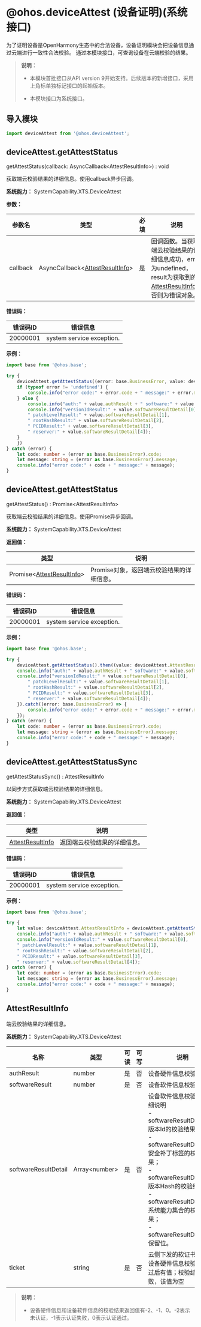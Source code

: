 # @ohos.deviceAttest (设备证明)(系统接口)

为了证明设备是OpenHarmony生态中的合法设备，设备证明模块会把设备信息通过云端进行一致性合法校验。
通过本模块接口，可查询设备在云端校验的结果。

> **说明：**
>
> - 本模块首批接口从API version 9开始支持。后续版本的新增接口，采用上角标单独标记接口的起始版本。
>
> - 本模块接口为系统接口。

## 导入模块

```ts
import deviceAttest from '@ohos.deviceAttest';
```

## deviceAttest.getAttestStatus

getAttestStatus(callback: AsyncCallback&lt;AttestResultInfo&gt;) : void

获取端云校验结果的详细信息。使用callback异步回调。

**系统能力：** SystemCapability.XTS.DeviceAttest

**参数：**

| 参数名   | 类型                                                        | 必填 | 说明                                                         |
| -------- | ----------------------------------------------------------- | ---- | ------------------------------------------------------------ |
| callback | AsyncCallback&lt;[AttestResultInfo](#attestresultinfo)&gt; | 是   | 回调函数。当获取端云校验结果的详细信息成功，error为undefined，result为获取到的[AttestResultInfo](#attestresultinfo)；否则为错误对象。 |

**错误码：**

| 错误码ID  | 错误信息             |
|----------|----------------------|
| 20000001 | system service exception. |

**示例：**

```ts
import base from '@ohos.base';

try {
    deviceAttest.getAttestStatus((error: base.BusinessError, value: deviceAttest.AttestResultInfo) => {
    if (typeof error != 'undefined') {
        console.info("error code:" + error.code + " message:" + error.message);
    } else {
        console.info("auth:" + value.authResult + " software:" + value.softwareResult + " ticket:" + value.ticket);
        console.info("versionIdResult:" + value.softwareResultDetail[0],
        " patchLevelResult:" + value.softwareResultDetail[1],
        " rootHashResult:" + value.softwareResultDetail[2],
        " PCIDResult:" + value.softwareResultDetail[3],
        " reserver:" + value.softwareResultDetail[4]);
    }
    })
} catch (error) {
    let code: number = (error as base.BusinessError).code;
    let message: string = (error as base.BusinessError).message;
    console.info("error code:" + code + " message:" + message);
}
```

## deviceAttest.getAttestStatus

getAttestStatus() : Promise&lt;AttestResultInfo&gt;

获取端云校验结果的详细信息。使用Promise异步回调。

**系统能力：** SystemCapability.XTS.DeviceAttest

**返回值：**

| 类型                                                  | 说明                            |
| ----------------------------------------------------- | ------------------------------- |
| Promise&lt;[AttestResultInfo](#attestresultinfo)&gt; | Promise对象，返回端云校验结果的详细信息。 |

**错误码：**

| 错误码ID  | 错误信息             |
|----------|----------------------|
| 20000001 | system service exception. |

**示例：**

```ts
import base from '@ohos.base';

try {
    deviceAttest.getAttestStatus().then((value: deviceAttest.AttestResultInfo) => {
    console.info("auth:" + value.authResult + " software:" + value.softwareResult + " ticket:" + value.ticket);
    console.info("versionIdResult:" + value.softwareResultDetail[0],
        " patchLevelResult:" + value.softwareResultDetail[1],
        " rootHashResult:" + value.softwareResultDetail[2],
        " PCIDResult:" + value.softwareResultDetail[3],
        " reserver:" + value.softwareResultDetail[4]);
    }).catch((error: base.BusinessError) => {
        console.info("error code:" + error.code + " message:" + error.message);
    });
} catch (error) {
    let code: number = (error as base.BusinessError).code;
    let message: string = (error as base.BusinessError).message;
    console.info("error code:" + code + " message:" + message);
}
```

## deviceAttest.getAttestStatusSync

getAttestStatusSync() : AttestResultInfo

以同步方式获取端云校验结果的详细信息。

**系统能力：** SystemCapability.XTS.DeviceAttest

**返回值：**

| 类型                                                  | 说明                            |
| ----------------------------------------------------- | ------------------------------- |
| [AttestResultInfo](#attestresultinfo) | 返回端云校验结果的详细信息。 |

**错误码：**

| 错误码ID  | 错误信息             |
|----------|----------------------|
| 20000001 | system service exception. |

**示例：**

```ts
import base from '@ohos.base';

try {
    let value: deviceAttest.AttestResultInfo = deviceAttest.getAttestStatusSync();
    console.info("auth:" + value.authResult + " software:" + value.softwareResult + " ticket:" + value.ticket);
    console.info("versionIdResult:" + value.softwareResultDetail[0],
    " patchLevelResult:" + value.softwareResultDetail[1],
    " rootHashResult:" + value.softwareResultDetail[2],
    " PCIDResult:" + value.softwareResultDetail[3],
    " reserver:" + value.softwareResultDetail[4]);
} catch (error) {
    let code: number = (error as base.BusinessError).code;
    let message: string = (error as base.BusinessError).message;
    console.info("error code:" + code + " message:" + message);
}
```

## AttestResultInfo

端云校验结果的详细信息。

**系统能力：** SystemCapability.XTS.DeviceAttest

| 名称                  | 类型                  | 可读 | 可写 | 说明                   |
| --------------------- | --------------------- | ---- | ---- | ---------------------- |
| authResult            | number               | 是   | 否   | 设备硬件信息校验结果。    |
| softwareResult        | number               | 是   | 否   | 设备软件信息校验结果。    |
| softwareResultDetail  | Array&lt;number&gt;  | 是   | 否   | 设备软件信息校验结果详细说明<br/> - softwareResultDetail[0]:版本Id的校验结果；<br/>- softwareResultDetail[1]:安全补丁标签的校验结果；<br/>- softwareResultDetail[2]:版本Hash的校验结果；<br/>- softwareResultDetail[3]:系统能力集合的校验结果；<br/>- softwareResultDetail[4]:保留位。  |
| ticket                | string               | 是   | 否   | 云侧下发的软证书。<br/>设备硬件信息校验结果通过后有值；校验结果失败，该值为空        |

> **说明：**
>
> - 设备硬件信息和设备软件信息的校验结果返回值有-2、-1、0。-2表示未认证，-1表示认证失败，0表示认证通过。
